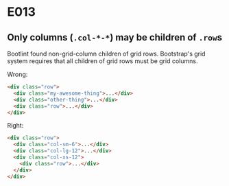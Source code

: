 # E013
## Only columns (`.col-*-*`) may be children of `.row`s

Bootlint found non-grid-column children of grid rows. Bootstrap's grid system requires that all children of grid rows must be grid columns.

Wrong:
```html
<div class="row">
  <div class="my-awesome-thing">...</div>
  <div class="other-thing">...</div>
  <div class="row">...</div>
</div>
```

Right:
```html
<div class="row">
  <div class="col-sm-6">...</div>
  <div class="col-lg-12">...</div>
  <div class="col-xs-12">
    <div class="row">...</div>
  </div>
</div>
```